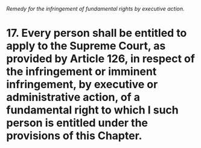 *Remedy for the infringement of fundamental rights by executive action.*

# 17.  Every person shall be entitled to apply to the Supreme Court, as provided by Article 126, in respect of the infringement or imminent infringement, by executive or administrative action, of a fundamental right to which I such person is entitled under the provisions of this Chapter.
